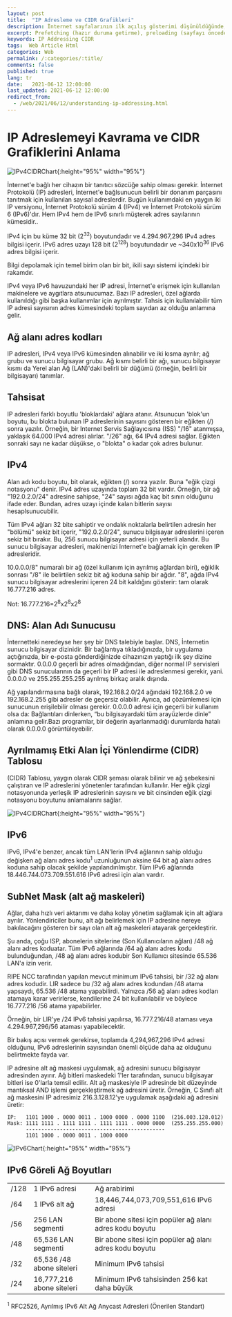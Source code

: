 ```yaml
---
layout: post
title:  "IP Adresleme ve CIDR Grafikleri"
description: İnternet sayfalarının ilk açılış gösterimi düşünüldüğünde, sayfanın daha hızlı yüklenmesi ve kullanıcıların hedeflerini olabildiğince çabuk tamamlaması için (İnternet) metin sunucuda birleştirme, küçültme, önbelleğe alma veya gzipleme gibi şeyler düşünürüz. 
excerpt: Prefetching (hazır duruma getirme), preloading (sayfayı önceden yükleme), prerendering (sayfayı önceden oluşturma)
keywords: IP Addressing CIDR
tags:  Web Article Html
categories: Web
permalink: /:categories/:title/
comments: false
published: true
lang: tr
date:   2021-06-12 12:00:00
last_updated: 2021-06-12 12:00:00
redirect_from:
  - /web/2021/06/12/understanding-ip-addressing.html
---
```


# IP Adreslemeyi Kavrama ve CIDR Grafiklerini Anlama 
 

![IPv4CIDRChart](/images/IP-CIDR/IPv4CIDRChart-2015.jpg "IPv4CIDRChart"){:height="95%" width="95%"}

İnternet'e bağlı her cihazın bir tanıtıcı sözcüğe sahip olması gerekir. İnternet Protokolü (IP) adresleri, İnternet'e bağlsunucun belirli bir donanım parçasını tanıtmak için kullanılan sayısal adreslerdir.
Bugün kullanımdaki en yaygın iki IP versiyonu, İnternet Protokolü sürüm 4 (IPv4) ve İnternet Protokolü sürüm 6 (IPv6)'dır. Hem IPv4 hem de IPv6 sınırlı müşterek adres sayılarının kümesidir..

IPv4 için bu küme 32 bit (2<sup>32</sup>) boyutundadır ve 4.294.967,296 IPv4 adres bilgisi içerir. IPv6 adres uzayı 128 bit (2<sup>128</sup>) boyutundadır ve ~340x10<sup>36</sup> IPv6 adres bilgisi içerir.

Bilgi depolamak için temel birim olan bir bit, ikili sayı sistemi içindeki bir rakamdır.

IPv4 veya IPv6 havuzundaki her IP adresi, İnternet'e erişmek için kullanılan makinelere ve aygıtlara atsunucumaz. Bazı IP adresleri, özel ağlarda kullanıldığı gibi başka kullanımlar için ayrılmıştır. Tahsis için kullanılabilir tüm IP adresi sayısının adres kümesindeki toplam sayıdan az olduğu anlamına gelir.

## Ağ alanı adres kodları


IP adresleri, IPv4 veya IPv6 kümesinden alınabilir ve iki kısma ayrılır; ağ grubu ve sunucu bilgisayar grubu. Ağ kısmı belirli bir ağı, sunucu bilgisayar kısmı da Yerel alan Ağ (LAN)'daki belirli bir düğümü (örneğin, belirli bir bilgisayarı) tanımlar.

## Tahsisat

IP adresleri farklı boyutlu 'bloklardaki' ağlara atanır. Atsunucun 'blok'un boyutu, bu blokta bulunan IP adreslerinin sayısını gösteren bir eğikten (/) sonra yazılır. Örneğin, bir Internet Servis Sağlayıcısına (ISS) "/16" atanmışsa, yaklaşık 64.000 IPv4 adresi alırlar. "/26" ağı, 64 IPv4 adresi sağlar. Eğikten sonraki sayı ne kadar düşükse, o "blokta" o kadar çok adres bulunur.

## IPv4


Alan adı kodu boyutu, bit olarak, eğikten (/) sonra yazılır. Buna "eğik çizgi notasyonu" denir. IPv4 adres uzayında toplam 32 bit vardır. Örneğin, bir ağ "192.0.2.0/24" adresine sahipse, "24" sayısı ağda kaç bit sınırı olduğunu ifade eder. Bundan, adres uzayı içinde kalan bitlerin sayısı hesaplsunucubilir. 

Tüm IPv4 ağları 32 bite sahiptir ve ondalık noktalarla belirtilen adresin her "bölümü" sekiz bit içerir, "192.0.2.0/24", sunucu bilgisayar adreslerini içeren sekiz bit bırakır. Bu, 256 sunucu bilgisayar adresi için yeterli alandır. Bu sunucu bilgisayar adresleri, makinenizi Internet'e bağlamak için gereken IP adresleridir.

10.0.0.0/8" numaralı bir ağ (özel kullanım için ayrılmış ağlardan biri), eğiklik sonrası "/8" ile belirtilen sekiz bit ağ koduna sahip bir ağdır. "8", ağda IPv4 sunucu bilgisayar adreslerini içeren 24 bit kaldığını gösterir: tam olarak 16.777.216 adres.

Not: 16.777.216=2<sup>8</sup>x2<sup>8</sup>x2<sup>8</sup>

##  DNS: Alan Adı Sunucusu 

İnternetteki neredeyse her şey bir DNS talebiyle başlar. DNS, İnternetin sunucu bilgisayar dizinidir. Bir bağlantıya tıkladığınızda, bir uygulama açtığınızda, bir e-posta gönderdiğinizde cihazınızın yaptığı ilk şey dizine sormaktır. 0.0.0.0 geçerli bir adres olmadığından, diğer normal IP servisleri gibi DNS sunucularının da geçerli bir IP adresi ile adreslenmesi gerekir, yani. 0.0.0.0 ve 255.255.255.255 ayrılmış birkaç aralık dışında. 

Ağ yapılandırmasına bağlı olarak, 192.168.2.0/24 ağındaki 192.168.2.0 ve 192.168.2.255 gibi adresler de geçersiz olabilir. Ayrıca, ad çözümlemesi için sunucunun erişilebilir olması gerekir. 0.0.0.0 adresi için geçerli bir kullanım olsa da: Bağlantıları dinlerken, “bu bilgisayardaki tüm arayüzlerde dinle” anlamına gelir.Bazı programlar, bir değerin ayarlanmadığı durumlarda hatalı olarak 0.0.0.0 görüntüleyebilir.

## Ayrılmamış Etki Alan İçi Yönlendirme (CIDR) Tablosu

(CIDR) Tablosu, yaygın olarak CIDR şeması olarak bilinir ve ağ şebekesini çalıştıran ve IP adreslerini yönetenler tarafından kullanılır. Her eğik çizgi notasyonunda yerleşik IP adreslerinin sayısını ve bit cinsinden eğik çizgi notasyonu boyutunu anlamalarını sağlar.

![IPv4CIDRChart](/images/IPv4CIDRChart_2015.jpg "IPv4CIDRChart"){:height="95%" width="95%"}

## IPv6

IPv6, IPv4'e benzer, ancak tüm LAN'lerin IPv4 ağlarının sahip olduğu değişken ağ alanı adres kodu<sup>1</sup> uzunluğunun aksine 64 bit ağ alanı adres koduna sahip olacak şekilde yapılandırılmıştır. Tüm IPv6 ağlarında 18.446.744.073.709.551.616 IPv6 adresi için alan vardır.

## SubNet Mask (alt ağ maskeleri)

Ağlar, daha hızlı veri aktarımı ve daha kolay yönetim sağlamak için alt ağlara ayrılır. Yönlendiriciler bunu, alt ağı belirlemek için IP adresine nereye bakılacağını gösteren bir sayı olan alt ağ maskeleri atayarak gerçekleştirir.


Şu anda, çoğu ISP, abonelerin sitelerine (Son Kullanıcıların ağları) /48 ağ alanı adres koduatar. Tüm IPv6 ağlarında /64 ağ alanı adres kodu bulunduğundan, /48 ağ alanı adres kodubir Son Kullanıcı sitesinde 65.536 LAN'a izin verir.

RIPE NCC tarafından yapılan mevcut minimum IPv6 tahsisi, bir /32 ağ alanı adres kodudir. LIR sadece bu /32 ağ alanı adres kodundan /48 atama yapsaydı, 65.536 /48 atama yapabilirdi. Yalnızca /56 ağ alanı adres kodları atamaya karar verirlerse, kendilerine 24 bit kullanılabilir ve böylece 16.777.216 /56 atama yapabilirler.

Örneğin, bir LIR'ye /24 IPv6 tahsisi yapılırsa, 16.777.216/48 ataması veya 4.294.967,296/56 ataması yapabilecektir. 

Bir bakış açısı vermek gerekirse, toplamda 4,294,967,296 IPv4 adresi olduğunu, IPv6 adreslerinin sayısından önemli ölçüde daha az olduğunu belirtmekte fayda var. 


IP adresine alt ağ maskesi uygulamak, ağ adresini sunucu bilgisayar adresinden ayırır. Ağ bitleri maskedeki 1'ler tarafından, sunucu bilgisayar bitleri ise 0'larla temsil edilir. Alt ağ maskesiyle IP adresinde bit düzeyinde mantıksal AND işlemi gerçekleştirmek ağ adresini üretir. Örneğin, C Sınıfı alt ağ maskesini IP adresimiz 216.3.128.12'ye uygulamak aşağıdaki ağ adresini üretir:


    IP:   1101 1000 . 0000 0011 . 1000 0000 . 0000 1100  (216.003.128.012) 
    Mask: 1111 1111 . 1111 1111 . 1111 1111 . 0000 0000  (255.255.255.000) 
          --------------------------------------------- 
          1101 1000 . 0000 0011 . 1000 0000 

![IPv6Chart](/images/IPv6Chart_2015.png "IPv6Chart"){:height="95%" width="95%"}


## IPv6 Göreli Ağ Boyutları
<table>
<tbody>
<tr>
<td>
/128
</td>
<td>
1 IPv6 adresi
</td>
<td>
Ağ arabirimi
</td>
</tr>
<tr>
<td>
/64
</td>
<td>
1 IPv6 alt ağ
</td>
<td>
18,446,744,073,709,551,616 IPv6 adresi
</td>
</tr>
<tr>
<td>
/56
</td>
<td>
256 LAN segmenti
</td>
<td>
Bir abone sitesi için popüler ağ alanı adres kodu boyutu 
</td>
</tr>
<tr>
<td>
/48
</td>
<td>
65,536 LAN segmenti
</td>
<td>
Bir abone sitesi için popüler ağ alanı adres kodu boyutu 
</td>
</tr>
<tr>
<td>
/32
</td>
<td>
65,536 /48 abone siteleri
</td>
<td>
Minimum IPv6 tahsisi 
</td>
</tr>
<tr>
<td>
/24
</td>
<td>
16,777,216 abone siteleri
</td>
<td>
Minimum IPv6 tahsisinden 256 kat daha büyük 
</td>
</tr>
</tbody>
</table>
<sup>1</sup> RFC2526, Ayrılmış IPv6 Alt Ağ Anycast Adresleri (Önerilen Standart) 


